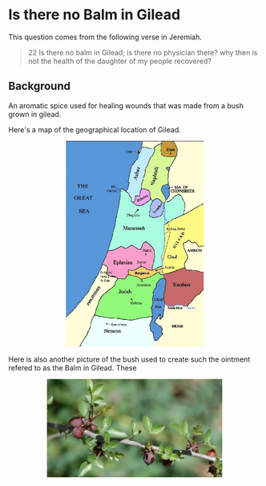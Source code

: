 

# Is there no Balm in Gilead

This question comes from the following verse in Jeremiah.

> 22 Is there no balm in Gilead; is there no physician there? why then is not the health of the daughter of my people recovered?


## Background

An aromatic spice used for healing wounds that was made from a bush grown in gilead. 

Here's a map of the geographical location of Gilead.

<center>
<img src="../images/gilead_map.jpg" alt="Alt text" title="Olive Tree" style="display: inline-block; margin: 0 auto; max-width: 275px">
</center>

Here is also another picture of the bush used to create such the ointment refered to as the Balm in Gilead. These 

<center>
<img src="../images/gilead_bush.jpg" alt="Alt text" title="Olive Tree" style="display: inline-block; margin: 0 auto; max-width: 350px">
</center>


